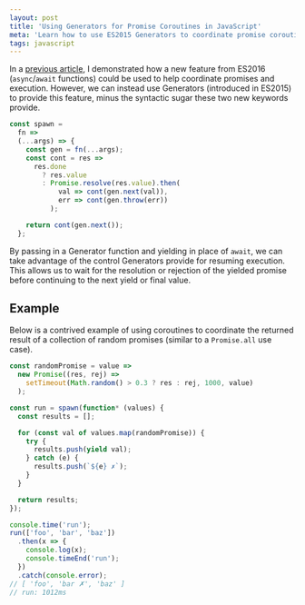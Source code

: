 ```yaml
---
layout: post
title: 'Using Generators for Promise Coroutines in JavaScript'
meta: 'Learn how to use ES2015 Generators to coordinate promise coroutines in JavaScript, providing an alternative to async/await.'
tags: javascript
---
```


In a [previous article](/posts/fetching-link-titles-using-promises-and-async-await-in-javascript/), I demonstrated how a new feature from ES2016 (`async`/`await` functions) could be used to help coordinate promises and execution.
However, we can instead use Generators (introduced in ES2015) to provide this feature, minus the syntactic sugar these two new keywords provide.

<!--more-->

```js
const spawn =
  fn =>
  (...args) => {
    const gen = fn(...args);
    const cont = res =>
      res.done
        ? res.value
        : Promise.resolve(res.value).then(
            val => cont(gen.next(val)),
            err => cont(gen.throw(err))
          );

    return cont(gen.next());
  };
```

By passing in a Generator function and yielding in place of `await`, we can take advantage of the control Generators provide for resuming execution.
This allows us to wait for the resolution or rejection of the yielded promise before continuing to the next yield or final value.

## Example

Below is a contrived example of using coroutines to coordinate the returned result of a collection of random promises (similar to a `Promise.all` use case).

```js
const randomPromise = value =>
  new Promise((res, rej) =>
    setTimeout(Math.random() > 0.3 ? res : rej, 1000, value)
  );

const run = spawn(function* (values) {
  const results = [];

  for (const val of values.map(randomPromise)) {
    try {
      results.push(yield val);
    } catch (e) {
      results.push(`${e} ✗`);
    }
  }

  return results;
});

console.time('run');
run(['foo', 'bar', 'baz'])
  .then(x => {
    console.log(x);
    console.timeEnd('run');
  })
  .catch(console.error);
// [ 'foo', 'bar ✗', 'baz' ]
// run: 1012ms
```
